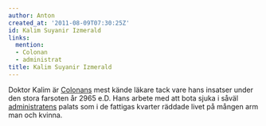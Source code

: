 ```yaml
---
author: Anton
created_at: '2011-08-09T07:30:25Z'
id: Kalim Suyanir Izmerald
links:
  mention:
  - Colonan
  - administrat
title: Kalim Suyanir Izmerald
---
```


Doktor Kalim är [Colonans] mest kände läkare tack vare hans insatser under den stora farsoten år
2965 e.D. Hans arbete med att bota sjuka i såväl [administratens] palats som i de fattigas kvarter
räddade livet på mången arm man och kvinna.

  [Colonans]: Colonan
  [administratens]: administrat
